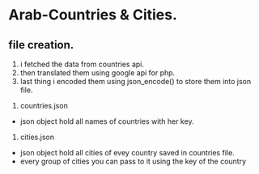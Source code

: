 # Arab-Countries & Cities.
## file creation.

1. i fetched the data from countries api.
1. then translated them using google api for php.
1. last thing i encoded them using json_encode() to store them into json file.

> 
1. countries.json
 - json object hold all names of countries with her key.
1. cities.json
 - json object hold all cities of evey country saved in countries file.
 - every group of cities you can pass to it using the key of the country